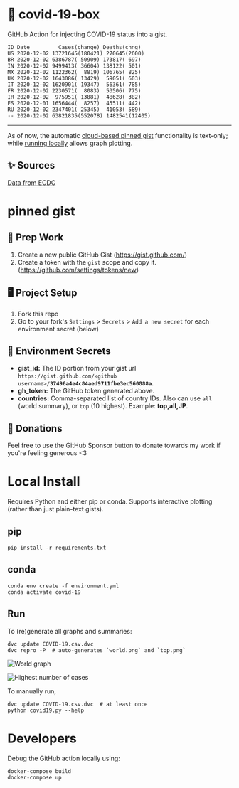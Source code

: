 # 🏥 covid-19-box

GitHub Action for injecting COVID-19 status into a gist.

```
ID Date         Cases(change) Deaths(chng)
US 2020-12-02 13721645(180421) 270645(2600)
BR 2020-12-02 6386787( 50909) 173817( 697)
IN 2020-12-02 9499413( 36604) 138122( 501)
MX 2020-12-02 1122362(  8819) 106765( 825)
UK 2020-12-02 1643086( 13429)  59051( 603)
IT 2020-12-02 1620901( 19347)  56361( 785)
FR 2020-12-02 2230571(  8083)  53506( 775)
IR 2020-12-02  975951( 13881)  48628( 382)
ES 2020-12-01 1656444(  8257)  45511( 442)
RU 2020-12-02 2347401( 25345)  41053( 589)
-- 2020-12-02 63821835(552078) 1482541(12405)
```

---

As of now, the automatic [cloud-based pinned gist](#pinned-gist) functionality is text-only;
while [running locally](#local-install) allows graph plotting.

## ✨ Sources

[Data from ECDC](https://www.ecdc.europa.eu/en/publications-data/download-todays-data-geographic-distribution-covid-19-cases-worldwide)

# pinned gist

## 🎒 Prep Work
1. Create a new public GitHub Gist (https://gist.github.com/)
1. Create a token with the `gist` scope and copy it. (https://github.com/settings/tokens/new)

## 🖥 Project Setup
1. Fork this repo
1. Go to your fork's `Settings` > `Secrets` > `Add a new secret` for each environment secret (below)

## 🤫 Environment Secrets
- **gist_id:** The ID portion from your gist url `https://gist.github.com/<github username>/`**`37496a4e4c84aed9711fbe3ec560888a`**.
- **gh_token:** The GitHub token generated above.
- **countries:** Comma-separated list of country IDs. Also can use `all` (world summary), or `top` (10 highest). Example: **top,all,JP**.

## 💸 Donations

Feel free to use the GitHub Sponsor button to donate towards my work if you're feeling generous <3

# Local Install

Requires Python and either pip or conda. Supports interactive plotting (rather than just plain-text gists).

## pip

```
pip install -r requirements.txt
```

## conda

```
conda env create -f environment.yml
conda activate covid-19
```

## Run

To (re)generate all graphs and summaries:

```
dvc update COVID-19.csv.dvc
dvc repro -P  # auto-generates `world.png` and `top.png`
```

![World graph](world.png)

![Highest number of cases](top.png)

To manually run,

```
dvc update COVID-19.csv.dvc  # at least once
python covid19.py --help
```

# Developers

Debug the GitHub action locally using:

```
docker-compose build
docker-compose up
```
